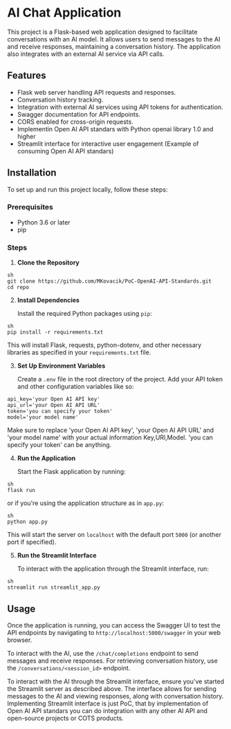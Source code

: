 # AI Chat Application

This project is a Flask-based web application designed to facilitate conversations with an AI model. It allows users to send messages to the AI and receive responses, maintaining a conversation history. The application also integrates with an external AI service via API calls.

## Features

- Flask web server handling API requests and responses.
- Conversation history tracking.
- Integration with external AI services using API tokens for authentication.
- Swagger documentation for API endpoints.
- CORS enabled for cross-origin requests.
- Implementin Open AI API standars with Python openai library 1.0 and higher
- Streamlit interface for interactive user engagement (Example of consuming Open AI API standars)
## Installation

To set up and run this project locally, follow these steps:

### Prerequisites

- Python 3.6 or later
- pip

### Steps

1. **Clone the Repository**

```
sh
git clone https://github.com/MKovacik/PoC-OpenAI-API-Standards.git
cd repo
```

2. **Install Dependencies**

   Install the required Python packages using `pip`:

```
sh
pip install -r requirements.txt
```

   This will install Flask, requests, python-dotenv, and other necessary libraries as specified in your `requirements.txt` file.

3. **Set Up Environment Variables**

   Create a `.env` file in the root directory of the project. Add your API token and other configuration variables like so:

```
api_key='your Open AI API key'
api_url='your Open AI API URL'
token='you can specify your token'
model='your model name'
```

   Make sure to replace 'your Open AI API key', 'your Open AI API URL' and 'your model name' with your actual information Key,URl,Model. 'you can specify your token' can be anything. 

4. **Run the Application**

   Start the Flask application by running:

```
sh
flask run
```

   or if you're using the application structure as in `app.py`:

```
sh
python app.py
```

   This will start the server on `localhost` with the default port `5000` (or another port if specified).

5. **Run the Streamlit Interface**

   To interact with the application through the Streamlit interface, run:

```
sh
streamlit run streamlit_app.py
```

## Usage

Once the application is running, you can access the Swagger UI to test the API endpoints by navigating to `http://localhost:5000/swagger` in your web browser.

To interact with the AI, use the `/chat/completions` endpoint to send messages and receive responses. For retrieving conversation history, use the `/conversations/<session_id>` endpoint.

To interact with the AI through the Streamlit interface, ensure you've started the Streamlit server as described above. The interface allows for sending messages to the AI and viewing responses, along with conversation history. Implementing Streamlit interface is just PoC, that by implementation of Open AI API standars you can do integration with any other AI API and open-source projects or COTS products.
